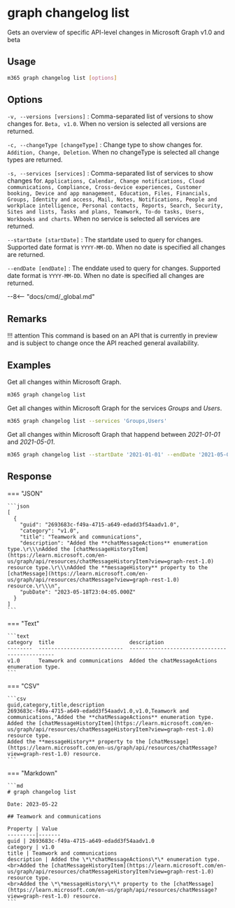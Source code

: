 # graph changelog list

Gets an overview of specific API-level changes in Microsoft Graph v1.0 and beta

## Usage

```sh
m365 graph changelog list [options]
```

## Options

`-v, --versions [versions]`
: Comma-separated list of versions to show changes for. `Beta, v1.0`. When no version is selected all versions are returned.

`-c, --changeType [changeType]`
: Change type to show changes for. `Addition, Change, Deletion`. When no changeType is selected all change types are returned.

`-s, --services [services]`
: Comma-separated list of services to show changes for. `Applications, Calendar, Change notifications, Cloud communications, Compliance, Cross-device experiences, Customer booking, Device and app management, Education, Files, Financials, Groups, Identity and access, Mail, Notes, Notifications, People and workplace intelligence, Personal contacts, Reports, Search, Security, Sites and lists, Tasks and plans, Teamwork, To-do tasks, Users, Workbooks and charts`. When no service is selected all services are returned.

`--startDate [startDate]`
: The startdate used to query for changes. Supported date format is `YYYY-MM-DD`. When no date is specified all changes are returned.

`--endDate [endDate]`
: The enddate used to query for changes. Supported date format is `YYYY-MM-DD`. When no date is specified all changes are returned.

--8<-- "docs/cmd/_global.md"

## Remarks

!!! attention
    This command is based on an API that is currently in preview and is subject to change once the API reached general availability.

## Examples

Get all changes within Microsoft Graph.

```sh
m365 graph changelog list
```

Get all changes within Microsoft Graph for the services _Groups_ and _Users_.

```sh
m365 graph changelog list --services 'Groups,Users'
```

Get all changes within Microsoft Graph that happend between _2021-01-01_ and _2021-05-01_.

```sh
m365 graph changelog list --startDate '2021-01-01' --endDate '2021-05-01'
```

## Response

=== "JSON"

    ```json
    [
      {
        "guid": "2693683c-f49a-4715-a649-edadd3f54aadv1.0",
        "category": "v1.0",
        "title": "Teamwork and communications",
        "description": "Added the **chatMessageActions** enumeration type.\r\\\nAdded the [chatMessageHistoryItem](https://learn.microsoft.com/en-us/graph/api/resources/chatMessageHistoryItem?view=graph-rest-1.0) resource type.\r\\\nAdded the **messageHistory** property to the [chatMessage](https://learn.microsoft.com/en-us/graph/api/resources/chatMessage?view=graph-rest-1.0) resource.\r\\\n",
        "pubDate": "2023-05-18T23:04:05.000Z"
      }
    ]
    ```

=== "Text"

    ```text
    category  title                        description
    --------  ---------------------------  ----------------------------------------------
    v1.0      Teamwork and communications  Added the chatMessageActions enumeration type.
    ```

=== "CSV"

    ```csv
    guid,category,title,description
    2693683c-f49a-4715-a649-edadd3f54aadv1.0,v1.0,Teamwork and communications,"Added the **chatMessageActions** enumeration type.
    Added the [chatMessageHistoryItem](https://learn.microsoft.com/en-us/graph/api/resources/chatMessageHistoryItem?view=graph-rest-1.0) resource type.
    Added the **messageHistory** property to the [chatMessage](https://learn.microsoft.com/en-us/graph/api/resources/chatMessage?view=graph-rest-1.0) resource.
    ```

=== "Markdown"

    ```md
    # graph changelog list 

    Date: 2023-05-22

    ## Teamwork and communications

    Property | Value
    ---------|-------
    guid | 2693683c-f49a-4715-a649-edadd3f54aadv1.0
    category | v1.0
    title | Teamwork and communications
    description | Added the \*\*chatMessageActions\*\* enumeration type.
    <br>Added the [chatMessageHistoryItem](https://learn.microsoft.com/en-us/graph/api/resources/chatMessageHistoryItem?view=graph-rest-1.0) resource type.
    <br>Added the \*\*messageHistory\*\* property to the [chatMessage](https://learn.microsoft.com/en-us/graph/api/resources/chatMessage?view=graph-rest-1.0) resource.
    ```
